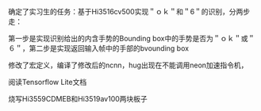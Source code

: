 确定了实习生的任务：基于Hi3516cv500实现＂ｏｋ＂和＂6＂的识别，分两步走：

第一步是实现识别给出的内含手势的Bounding box中的手势是否为＂ｏｋ＂或＂６＂，第二步是实现返回输入帧中的手部的bvounding box


修改了宏定义，编译了修改后的ncnn，hug出现在不能调用neon加速指令机，

阅读Tensorflow Lite文档

烧写Hi3559CDMEB和Hi3519av100两块板子

